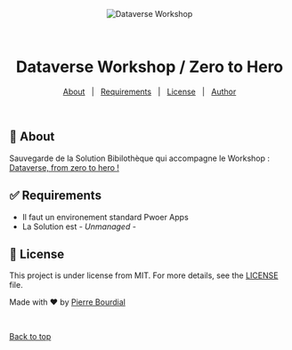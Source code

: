 <div align="center" id="top"> 
  <img src="./.github/app.gif" alt="Dataverse Workshop" />

  &#xa0;

  <!-- <a href="https://dataverseworkshop.netlify.app">Demo</a> -->
</div>

<h1 align="center">Dataverse Workshop / Zero to Hero</h1>

<!-- Status -->

<!-- <h4 align="center"> 
	🚧  Dataverse Workshop 🚀 Under construction...  🚧
</h4> 

<hr> -->

<p align="center">
  <a href="#dart-about">About</a> &#xa0; | &#xa0; 
  <a href="#white_check_mark-requirements">Requirements</a> &#xa0; | &#xa0;
  <a href="#memo-license">License</a> &#xa0; | &#xa0;
  <a href="https://github.com/PeyoBouBou" target="_blank">Author</a>
</p>

<br>

## :dart: About ##

Sauvegarde de la Solution Bibilothèque qui accompagne le Workshop : [Dataverse, from zero to hero !](https://aka.ms/workshop/dataverse)


## :white_check_mark: Requirements ##

- Il faut un environement standard Pwoer Apps
- La Solution est *- Unmanaged -*


## :memo: License ##

This project is under license from MIT. For more details, see the [LICENSE](LICENSE.md) file.


Made with :heart: by <a href="https://github.com/PeyoBouBou" target="_blank">Pierre Bourdial</a>

&#xa0;

<a href="#top">Back to top</a>
